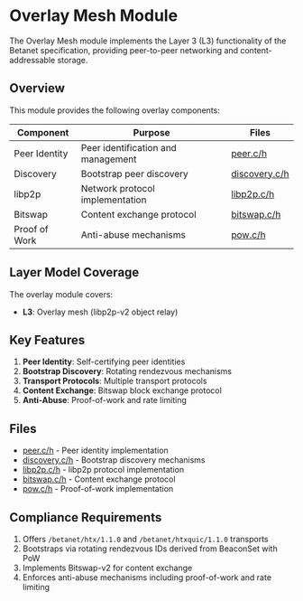 # Overlay Mesh Module

The Overlay Mesh module implements the Layer 3 (L3) functionality of the Betanet specification, providing peer-to-peer networking and content-addressable storage.

## Overview

This module provides the following overlay components:

| Component | Purpose | Files |
| --------- | ------- | ----- |
| Peer Identity | Peer identification and management | [peer.c/h](peer.md) |
| Discovery | Bootstrap peer discovery | [discovery.c/h](discovery.md) |
| libp2p | Network protocol implementation | [libp2p.c/h](libp2p.md) |
| Bitswap | Content exchange protocol | [bitswap.c/h](bitswap.md) |
| Proof of Work | Anti-abuse mechanisms | [pow.c/h](pow.md) |

## Layer Model Coverage

The overlay module covers:

- **L3**: Overlay mesh (libp2p-v2 object relay)

## Key Features

1. **Peer Identity**: Self-certifying peer identities
2. **Bootstrap Discovery**: Rotating rendezvous mechanisms
3. **Transport Protocols**: Multiple transport protocols
4. **Content Exchange**: Bitswap block exchange protocol
5. **Anti-Abuse**: Proof-of-work and rate limiting

## Files

- [peer.c/h](peer.md) - Peer identity implementation
- [discovery.c/h](discovery.md) - Bootstrap discovery mechanisms
- [libp2p.c/h](libp2p.md) - libp2p protocol implementation
- [bitswap.c/h](bitswap.md) - Content exchange protocol
- [pow.c/h](pow.md) - Proof-of-work implementation

## Compliance Requirements

1. Offers `/betanet/htx/1.1.0` and `/betanet/htxquic/1.1.0` transports
2. Bootstraps via rotating rendezvous IDs derived from BeaconSet with PoW
3. Implements Bitswap-v2 for content exchange
4. Enforces anti-abuse mechanisms including proof-of-work and rate limiting